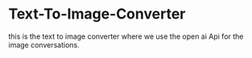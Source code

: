 # Text-To-Image-Converter
this is the text to image converter where we use the open ai Api for the image conversations.
